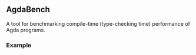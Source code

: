 ## AgdaBench

A tool for benchmarking compile-time (type-checking time) performance of Agda
programs.

### Example


